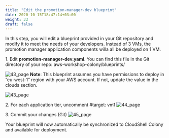 ```yaml
---
title: "Edit the promotion-manager-dev blueprint​"
date: 2020-10-15T18:47:14+03:00
weight: 33
draft: false
---
```

In this step, you will edit a blueprint provided in your Git repository and modify it to meet the needs of your developers. Instead of 3 VMs, the promotion manager application components willa all be deployed on 1 VM.

1\. Edit __promotion-manager-dev.yaml__. You can find this file in the Git directory of your repo:
aws-workshop-colony/blueprints/

![43_page](/images/module1/edit_bp_git.png)
__Note__: This blueprint assumes you have permissions to deploy in “eu-west-1” region with your AWS account. If not, update the value in the clouds section.

![43_page](/images/module1/pm_bp_view.png)

2\. For each application tier, uncomment #target: vm1​
![44_page](/images/module1/44_page.png)

3\. Commit your changes (Git)
![45_page](/images/module1/45_page.png)

Your blueprint will now automatically be synchronized to CloudShell Colony and available for deployment.